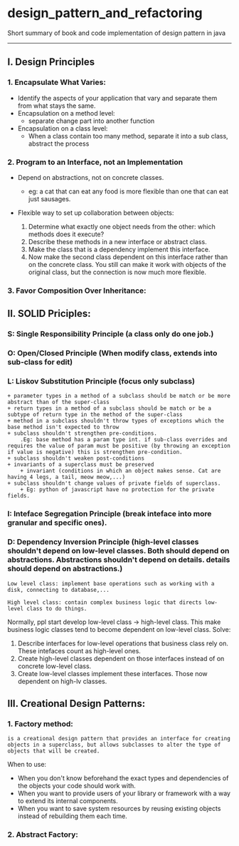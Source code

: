 # design_pattern_and_refactoring
Short summary of book and code implementation of design pattern in java

---

## I. Design Principles
### 1. Encapsulate What Varies:
- Identify the aspects of your application that vary and separate them from what stays the same.
- Encapsulation on a method level:
	- separate change part into another function
- Encapsulation on a class level:
	- When a class contain too many method, separate it into a sub class, abstract the process
### 2. Program to an Interface, not an Implementation
- Depend on abstractions, not on concrete classes.
    + eg: a cat that can eat any food is more flexible than one that can eat just sausages.
- Flexible way to set up collaboration between objects:

  1. Determine what exactly one object needs from the other: which methods does it execute?
  2. Describe these methods in a new interface or abstract class.
  3. Make the class that is a dependency implement this interface.
  4. Now make the second class dependent on this interface rather than on the concrete class. You still can make it work with objects of the original class, but the connection is now much more flexible.

### 3. Favor Composition Over Inheritance:

## II. SOLID Priciples:
### S: Single Responsibility Principle (a class only do one job.)
### O: Open/Closed Principle (When modify class, extends into sub-class for edit)
### L: Liskov Substitution Principle (focus only subclass)
	+ parameter types in a method of a subclass should be match or be more abstract than of the super-class
	+ return types in a method of a subclass should be match or be a subtype of return type in the method of the super-class
	+ method in a subclass shouldn't throw types of exceptions which the base method isn't expected to throw
	+ subclass shouldn't strengthen pre-conditions.
		.Eg: base method has a param type int. if sub-class overrides and requires the value of param must be positive (by throwing an exception if value is negative) this is strengthen pre-condition.
	+ subclass shouldn't weaken post-conditions
	+ invariants of a superclass must be preserved 
		+ invariant (conditions in which an object makes sense. Cat are having 4 legs, a tail, meow meow,...)
	+ subclass shouldn't change values of private fields of superclass.
		+ Eg: python of javascript have no protection for the private fields.
### I: Inteface Segregation Principle (break inteface into more granular and specific ones).
### D: Dependency Inversion Principle (high-level classes shouldn't depend on low-level classes. Both should depend on abstractions. Abstractions shouldn't depend on details. details should depend on abstractions.)
  	Low level class: implement base operations such as working with a disk, connecting to database,...
  	
    High level class: contain complex business logic that directs low-level class to do things.
Normally, ppl start develop low-level class -> high-level class. This make business logic classes tend to become dependent on low-level class. Solve:
1. Describe interfaces for low-level operations that business class rely on. These intefaces count as high-level ones.
2. Create high-level classes dependent on those interfaces instead of on concrete low-level class.
3. Create low-level classes implement these interfaces. Those now dependent on high-lv classes.

## III. Creational Design Patterns:
### 1. Factory method: 
    is a creational design pattern that provides an interface for creating objects in a superclass, but allows subclasses to alter the type of objects that will be created.

When to use:
- When you don't know beforehand the exact types and dependencies of the objects your code should work with.
- When you want to provide users of your library or framework with a way to extend its internal components.
- When you want to save system resources by reusing existing objects instead of rebuilding them each time.

### 2. Abstract Factory:
